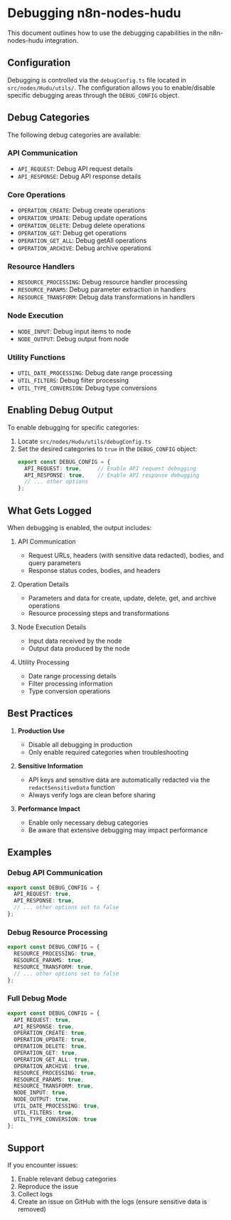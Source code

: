 # Debugging n8n-nodes-hudu

This document outlines how to use the debugging capabilities in the n8n-nodes-hudu integration.

## Configuration

Debugging is controlled via the `debugConfig.ts` file located in `src/nodes/Hudu/utils/`. The configuration allows you to enable/disable specific debugging areas through the `DEBUG_CONFIG` object.

## Debug Categories

The following debug categories are available:

### API Communication
- `API_REQUEST`: Debug API request details
- `API_RESPONSE`: Debug API response details

### Core Operations
- `OPERATION_CREATE`: Debug create operations
- `OPERATION_UPDATE`: Debug update operations
- `OPERATION_DELETE`: Debug delete operations
- `OPERATION_GET`: Debug get operations
- `OPERATION_GET_ALL`: Debug getAll operations
- `OPERATION_ARCHIVE`: Debug archive operations

### Resource Handlers
- `RESOURCE_PROCESSING`: Debug resource handler processing
- `RESOURCE_PARAMS`: Debug parameter extraction in handlers
- `RESOURCE_TRANSFORM`: Debug data transformations in handlers

### Node Execution
- `NODE_INPUT`: Debug input items to node
- `NODE_OUTPUT`: Debug output from node

### Utility Functions
- `UTIL_DATE_PROCESSING`: Debug date range processing
- `UTIL_FILTERS`: Debug filter processing
- `UTIL_TYPE_CONVERSION`: Debug type conversions

## Enabling Debug Output

To enable debugging for specific categories:

1. Locate `src/nodes/Hudu/utils/debugConfig.ts`
2. Set the desired categories to `true` in the `DEBUG_CONFIG` object:
   ```typescript
   export const DEBUG_CONFIG = {
     API_REQUEST: true,     // Enable API request debugging
     API_RESPONSE: true,    // Enable API response debugging
     // ... other options
   };
   ```

## What Gets Logged

When debugging is enabled, the output includes:

1. API Communication
   - Request URLs, headers (with sensitive data redacted), bodies, and query parameters
   - Response status codes, bodies, and headers

2. Operation Details
   - Parameters and data for create, update, delete, get, and archive operations
   - Resource processing steps and transformations

3. Node Execution Details
   - Input data received by the node
   - Output data produced by the node

4. Utility Processing
   - Date range processing details
   - Filter processing information
   - Type conversion operations

## Best Practices

1. **Production Use**
   - Disable all debugging in production
   - Only enable required categories when troubleshooting

2. **Sensitive Information**
   - API keys and sensitive data are automatically redacted via the `redactSensitiveData` function
   - Always verify logs are clean before sharing

3. **Performance Impact**
   - Enable only necessary debug categories
   - Be aware that extensive debugging may impact performance

## Examples

### Debug API Communication
```typescript
export const DEBUG_CONFIG = {
  API_REQUEST: true,
  API_RESPONSE: true,
  // ... other options set to false
};
```

### Debug Resource Processing
```typescript
export const DEBUG_CONFIG = {
  RESOURCE_PROCESSING: true,
  RESOURCE_PARAMS: true,
  RESOURCE_TRANSFORM: true,
  // ... other options set to false
};
```

### Full Debug Mode
```typescript
export const DEBUG_CONFIG = {
  API_REQUEST: true,
  API_RESPONSE: true,
  OPERATION_CREATE: true,
  OPERATION_UPDATE: true,
  OPERATION_DELETE: true,
  OPERATION_GET: true,
  OPERATION_GET_ALL: true,
  OPERATION_ARCHIVE: true,
  RESOURCE_PROCESSING: true,
  RESOURCE_PARAMS: true,
  RESOURCE_TRANSFORM: true,
  NODE_INPUT: true,
  NODE_OUTPUT: true,
  UTIL_DATE_PROCESSING: true,
  UTIL_FILTERS: true,
  UTIL_TYPE_CONVERSION: true
};
```

## Support

If you encounter issues:
1. Enable relevant debug categories
2. Reproduce the issue
3. Collect logs
4. Create an issue on GitHub with the logs (ensure sensitive data is removed) 
